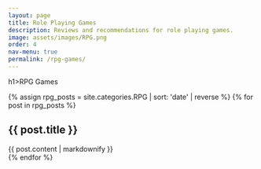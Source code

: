 ```yaml
---
layout: page
title: Role Playing Games
description: Reviews and recommendations for role playing games.
image: assets/images/RPG.png
order: 4
nav-menu: true
permalink: /rpg-games/
---
```


h1>RPG Games</h1>

{% assign rpg_posts = site.categories.RPG | sort: 'date' | reverse %}
{% for post in rpg_posts %}
<article class="rpg-post">
  <h2>{{ post.title }}</h2>
  {{ post.content | markdownify }}
</article>
{% endfor %}
